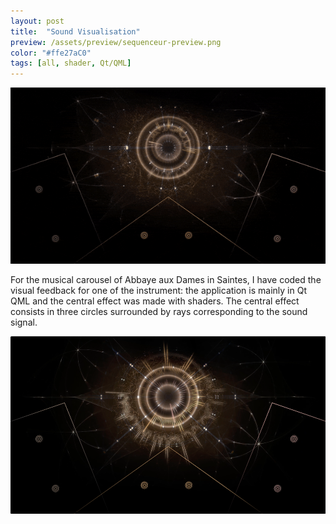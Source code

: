 ```yaml
---
layout: post
title:  "Sound Visualisation"
preview: /assets/preview/sequenceur-preview.png
color: "#ffe27aC0"
tags: [all, shader, Qt/QML]
---
```



<p align="center">
  <img src="/assets/sequenceur.gif"/>
</p>


For the musical carousel of Abbaye aux Dames in Saintes, I have coded the visual feedback for one of the instrument: the application is mainly in Qt QML and the central effect  was made with shaders. The central effect consists in three circles surrounded by rays corresponding to the sound signal.

<p align="center">
  <img src="/assets/sequenceur.png"/>
</p>